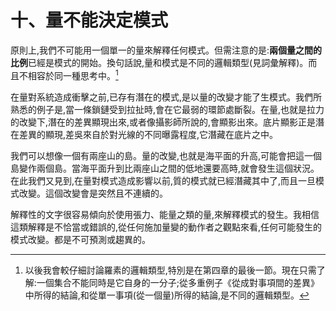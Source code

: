 # 十、量不能決定模式

原則上,我們不可能用一個單一的量來解釋任何模式。但需注意的是:**兩個量之間的比例**已經是模式的開始。換句話說,量和模式是不同的邏輯類型(見詞彙解釋)。而且不相容於同一種思考中。[^16]

在量對系統造成衝擊之前,已存有潛在的模式,是以量的改變才能了生模式。我們所熟悉的例子是,當一條鎖鏈受到拉扯時,會在它最弱的環節處斷裂。在量,也就是拉力的改變下,潛在的差異顯現出來,或者像攝影師所說的,會顯影出來。底片顯影正是潛在差異的顯現,差吳來自於對光線的不同曝露程度,它潛藏在底片之中。

我們可以想像一個有兩座山的島。量的改變,也就是海平面的升高,可能會把這一個島變作兩個島。當海平面升到比兩座山之間的低地還要高時,就會發生這個狀況。在此我們又見到,在量對模式造成影響以前,質的模式就已經潛藏其中了,而且一旦模式改變。這個改變會是突然且不連續的。

解釋性的文字很容易傾向於使用張力、能量之類的量,來解釋模式的發生。我相信這類解釋是不恰當或錯誤的,從任何施加量變的動作者之觀點來看,任何可能發生的模式改變。都是不可預測或趨異的。



[^16]: 以後我會較仔細討論羅素的邏輯類型,特別是在第四章的最後一節。現在只需了解:一個集合不能同時是它自身的一分子;從多重例子《從成對事項間的差異》中所得的結論,和從單一事項(從一個量)所得的結論,是不同的邏輯類型。 